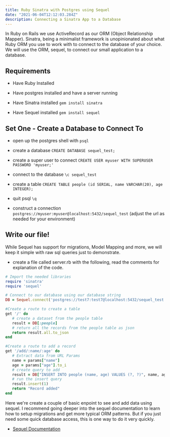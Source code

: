 ```yaml
---
title: Ruby Sinatra with Postgres using Sequel
date: "2021-06-04T12:12:03.284Z"
description: Connecting a Sinatra App to a Database
---
```


In Ruby on Rails we use ActiveRecord as our ORM (Object Relationship Mapper). Sinatra, being a minimalist framework is unopinionated about what Ruby ORM you use to work with to connect to the database of your choice. We will use the ORM, sequel, to connect our small application to a database.

## Requirements

- Have Ruby Installed

- Have postgres installed and have a server running

- Have Sinatra installed `gem install sinatra`

- Have Sequel installed `gem install sequel`

## Set One - Create a Database to Connect To

- open up the postgres shell with `psql`

- create a database `CREATE DATABASE sequel_test;`

- create a super user to connect `CREATE USER myuser WITH SUPERUSER PASSWORD 'myuser;'`

- connect to the database `\c sequel_test`

- create a table `CREATE TABLE people (id SERIAL, name VARCHAR(20), age INTEGER);`

- quit psql `\q`

- construct a connection `postgres://myuser:myuser@localhost:5432/sequel_test` (adjust the url as needed for your environment)

## Write our file!

While Sequel has support for migrations, Model Mapping and more, we will keep it simple with raw sql queries just to demonstrate.

 - create a file called server.rb with the following, read the comments for explanation of the code.

 ```ruby
# Import the needed libraries
require 'sinatra'
require 'sequel'

# Connect to our database using our database string
DB = Sequel.connect('postgres://test7:test7@localhost:5432/sequel_test')

#Create a route to create a table
get '/' do
    # create a dataset from the people table
    result = DB[:people]
    # return all the records from the people table as json
    return result.all.to_json
end

#Create a route to add a record
get '/add/:name/:age' do
    # Extract data from URL Params
    name = params["name"]
    age = params["age"].to_i
    # create query to add
    result = DB["INSERT INTO people (name, age) VALUES (?, ?)", name, age]
    # run the insert query
    result.insert(1)
    return "Record added"
end
 ```

Here we're create a couple of basic enpoint to see and add data using sequel. I recommend going deeper into the sequel documentation to learn how to setup migrations and get more typical ORM patterns. But if you just need some quick database access, this is one way to do it very quickly.

- [Sequel Documentation](http://sequel.jeremyevans.net/documentation.html)